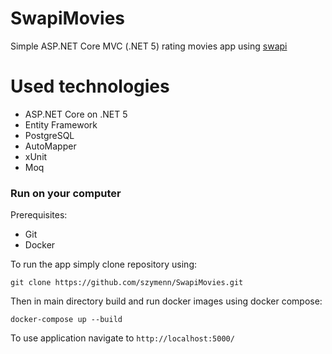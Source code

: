 # SwapiMovies
Simple ASP.NET Core MVC (.NET 5) rating movies app using [swapi](https://swapi.dev/api/)

# Used technologies
- ASP.NET Core on .NET 5
- Entity Framework
- PostgreSQL
- AutoMapper
- xUnit
- Moq

### Run on your computer
Prerequisites:
- Git
- Docker

To run the app simply clone repository using: <br /> 

`git clone https://github.com/szymenn/SwapiMovies.git` <br />

Then in main directory build and run docker images using docker compose: <br />

`docker-compose up --build` <br />

To use application navigate to `http://localhost:5000/`



